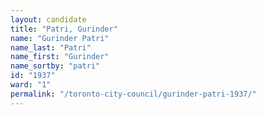 ```yaml
---
layout: candidate
title: "Patri, Gurinder"
name: "Gurinder Patri"
name_last: "Patri"
name_first: "Gurinder"
name_sortby: "patri"
id: "1937"
ward: "1"
permalink: "/toronto-city-council/gurinder-patri-1937/"
---
```

